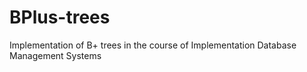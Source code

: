 # BPlus-trees
Implementation of B+ trees in the course of Implementation Database Management Systems
